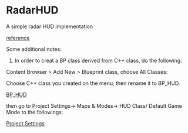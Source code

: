 # RadarHUD
A simple radar HUD implementation

[reference](https://orfeasel.com/cpp-radar/)

Some additional notes:

1. In order to creat a BP class derived from C++ class, do the following:

Content Browser > Add New > Blueprint class, choose All Classes:

Choose C++ class you created on the menu, then rename it to BP_HUD.

[BP_HUD](https://github.com/SeokLeeUS/RadarHUD/raw/master/_image/BP_HUD_Class.png)

then go to Project Settings-> Maps & Modes-> HUD Class/ Default Game Mode to the followings:

[Project Settings](https://github.com/SeokLeeUS/RadarHUD/raw/master/_image/Project_Settings.png)




